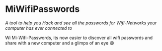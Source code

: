 # MiWifiPasswords
_A tool to help you Hack and see all the passwords for Wifi-Networks your computer has ever connected to_

Wi Mi-Wifi-Passwords, its now easier to discover all wifi passwords and share with a new computer and a glimps of an eye :smile:
